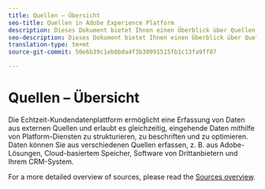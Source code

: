 ```yaml
---
title: Quellen – Übersicht
seo-title: Quellen in Adobe Experience Platform
description: Dieses Dokument bietet Ihnen einen Überblick über Quellen in der Echtzeit-Kundendatenplattform.
seo-description: Dieses Dokument bietet Ihnen einen Überblick über Quellen in der Echtzeit-Kundendatenplattform.
translation-type: tm+mt
source-git-commit: 50e6b39c1eb0bda4f3b30991515fb1c13fa9ff87

---
```



# Quellen – Übersicht

Die Echtzeit-Kundendatenplattform ermöglicht eine Erfassung von Daten aus externen Quellen und erlaubt es gleichzeitig, eingehende Daten mithilfe von Platform-Diensten zu strukturieren, zu beschriften und zu optimieren. Daten können Sie aus verschiedenen Quellen erfassen, z. B. aus Adobe-Lösungen, Cloud-basiertem Speicher, Software von Drittanbietern und Ihrem CRM-System.

For a more detailed overview of sources, please read the [Sources overview](../../source-connectors/home.md).
